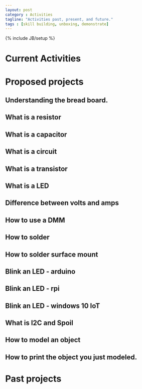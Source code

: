 ```yaml
---
layout: post
category : Activities
tagline: "Activities past, present, and future."
tags : [skill building, unboxing, demonstrate]
---
```

{% include JB/setup %}

# Current Activities
## 

# Proposed projects
## Understanding the bread board.
## What is a resistor
## What is a capacitor
## What is a circuit
## What is a transistor
## What is a LED
## Difference between volts and amps
## How to use a DMM
## How to solder
## How to solder surface mount
## Blink an LED - arduino
## Blink an LED - rpi
## Blink an LED - windows 10 IoT
## What is I2C and Spoil
## How to model an object
## How to print the object you just modeled.

# Past projects